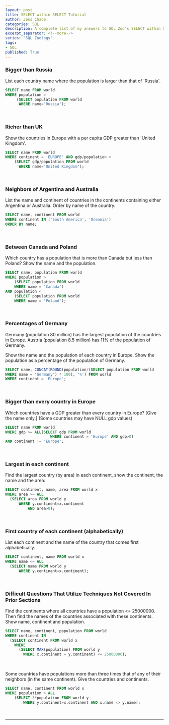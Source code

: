 ```yaml
---
layout: post
title: SELECT within SELECT Tutorial
author: Jess Chace
categories: SQL
description: A complete list of my answers to SQL Zoo's SELECT within SELECT Tutorial.  Part of a series of SQL Zoo tutorials.
excerpt_separator: <!--more-->
series: "SQL Zoology"
tags:
- SQL
published: True
---
```


### Bigger than Russia
List each country name where the population is larger than that of 'Russia'.

```sql
SELECT name FROM world
WHERE population >
     (SELECT population FROM world
      WHERE name='Russia');
```
<br>

### Richer than UK
Show the countries in Europe with a per capita GDP greater than 'United Kingdom'.

```sql
SELECT name FROM world
WHERE continent = 'EUROPE' AND gdp/population >
    (SELECT gdp/population FROM world
      WHERE name='United Kingdom');
```
<br>

### Neighbors of Argentina and Australia

List the name and continent of countries in the continents containing either Argentina or Australia. Order by name of the country.

```sql
SELECT name, continent FROM world
WHERE continent IN ('South America', 'Oceania')
ORDER BY name;
```
<br>

### Between Canada and Poland

Which country has a population that is more than Canada but less than Poland? Show the name and the population.

```sql
SELECT name, population FROM world
WHERE population >
    (SELECT population FROM world
    WHERE name = 'Canada')
AND population <
    (SELECT population FROM world
    WHERE name = 'Poland');
```
<br>

### Percentages of Germany

Germany (population 80 million) has the largest population of the countries in Europe. Austria (population 8.5 million) has 11% of the population of Germany.

Show the name and the population of each country in Europe. Show the population as a percentage of the population of Germany.

```sql
SELECT name, CONCAT(ROUND(population/(SELECT population FROM world
WHERE name = 'Germany') * 100), '%') FROM world
WHERE continent = 'Europe';
```
<br>

### Bigger than every country in Europe

Which countries have a GDP greater than every country in Europe? [Give the name only.] (Some countries may have NULL gdp values)

```sql
SELECT name FROM world
WHERE gdp >= ALL(SELECT gdp FROM world
                    WHERE continent = 'Europe' AND gdp>0)
AND continent != 'Europe';
```
<br>

### Largest in each continent

Find the largest country (by area) in each continent, show the continent, the name and the area:

```sql
SELECT continent, name, area FROM world x
WHERE area >= ALL
  (SELECT area FROM world y
      WHERE y.continent=x.continent
          AND area>0);
```
<br>

### First country of each continent (alphabetically)

List each continent and the name of the country that comes first alphabetically.

```sql
SELECT continent, name FROM world x
WHERE name <= ALL
  (SELECT name FROM world y
      WHERE y.continent=x.continent);
```
<br>

### Difficult Questions That Utilize Techniques Not Covered In Prior Sections

Find the continents where all countries have a population <= 25000000. Then find the names of the countries associated with these continents. Show name, continent and population.

```sql
SELECT name, continent, population FROM world
WHERE continent IN
  (SELECT continent FROM world x
    WHERE
      (SELECT MAX(population) FROM world y
        WHERE x.continent = y.continent) <= 25000000);
```
<br>

Some countries have populations more than three times that of any of their neighbors (in the same continent). Give the countries and continents.

```sql
SELECT name, continent FROM world x
WHERE population > ALL
	(SELECT 3*population FROM world y
		WHERE y.continent=x.continent AND x.name <> y.name);
```
<br>

---
